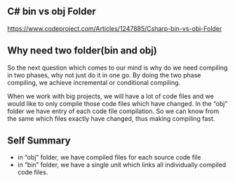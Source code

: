 ## C# bin vs obj Folder
https://www.codeproject.com/Articles/1247885/Csharp-bin-vs-obj-Folder

## Why need two folder(bin and obj)
So the next question which comes to our mind is why do we need compiling in two phases, why not just do it in one go. By doing the two phase compiling, we achieve incremental or conditional compiling.

When we work with big projects, we will have a lot of code files and we would like to only compile those code files which have changed. In the “obj” folder we have entry of each code file compilation. So we can know from the same which files exactly have changed, thus making compiling fast.

## Self Summary
+ in “obj” folder, we have compiled files for each source code file 
+ in “bin” folder, we have a single unit which links all individually compiled code files.
